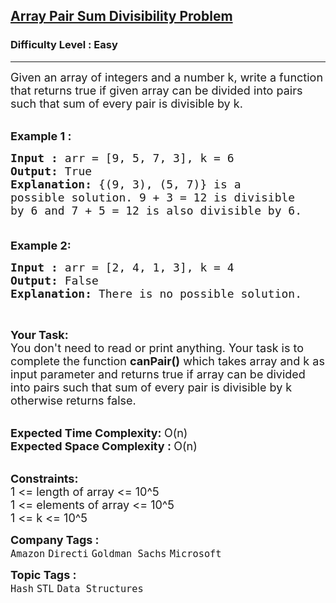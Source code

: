 <h2><a href="https://practice.geeksforgeeks.org/problems/array-pair-sum-divisibility-problem3257/1">Array Pair Sum Divisibility Problem</a></h2><h3>Difficulty Level : Easy</h3><hr><div class="problems_problem_content__Xm_eO"><p><span style="font-size:18px">Given an array of integers and a number k, write a function that returns true if given array can be divided into pairs such that sum of every pair is divisible by k.</span><br>
&nbsp;</p>

<p><span style="font-size:18px"><strong>Example 1 :</strong></span></p>

<pre><span style="font-size:18px"><strong>Input : </strong>arr = [9, 5, 7, 3], k = 6
<strong>Output: </strong>True
<strong>Explanation: </strong>{(9, 3), (5, 7)} is a 
possible solution. 9 + 3 = 12 is divisible
by 6 and 7 + 5 = 12 is also divisible by 6.

</span></pre>

<p><span style="font-size:18px"><strong>Example 2:</strong></span></p>

<pre><span style="font-size:18px"><strong>Input : </strong>arr = [2, 4, 1, 3], k = 4
<strong>Output: </strong>False
<strong>Explanation: </strong>There is no possible solution.</span>
</pre>

<p>&nbsp;</p>

<p><span style="font-size:18px"><strong>Your Task:</strong><br>
You don't need to read or print anything. Your task is to complete the function&nbsp;<strong>canPair()</strong>&nbsp;which takes array and k as input parameter and returns true if array can be divided into pairs such that sum of every pair is divisible by k otherwise returns false.</span><br>
&nbsp;</p>

<p><span style="font-size:18px"><strong>Expected Time Complexity:&nbsp;</strong>O(n)<br>
<strong>Expected Space Complexity :&nbsp;</strong>O(n)</span><br>
&nbsp;</p>

<p><span style="font-size:18px"><strong>Constraints:</strong><br>
1 &lt;= length of array &lt;= 10^5<br>
1 &lt;= elements of array &lt;= 10^5<br>
1 &lt;= k &lt;= 10^5</span></p>
</div><p><span style=font-size:18px><strong>Company Tags : </strong><br><code>Amazon</code>&nbsp;<code>Directi</code>&nbsp;<code>Goldman Sachs</code>&nbsp;<code>Microsoft</code>&nbsp;<br><p><span style=font-size:18px><strong>Topic Tags : </strong><br><code>Hash</code>&nbsp;<code>STL</code>&nbsp;<code>Data Structures</code>&nbsp;